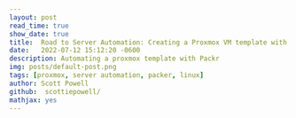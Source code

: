 ```yaml
---
layout: post
read_time: true
show_date: true
title:  Road to Server Automation: Creating a Proxmox VM template with Packer
date:   2022-07-12 15:12:20 -0600
description: Automating a proxmox template with Packr
img: posts/default-post.png 
tags: [proxmox, server automation, packer, linux]
author: Scott Powell
github:  scottiepowell/
mathjax: yes
---
```



